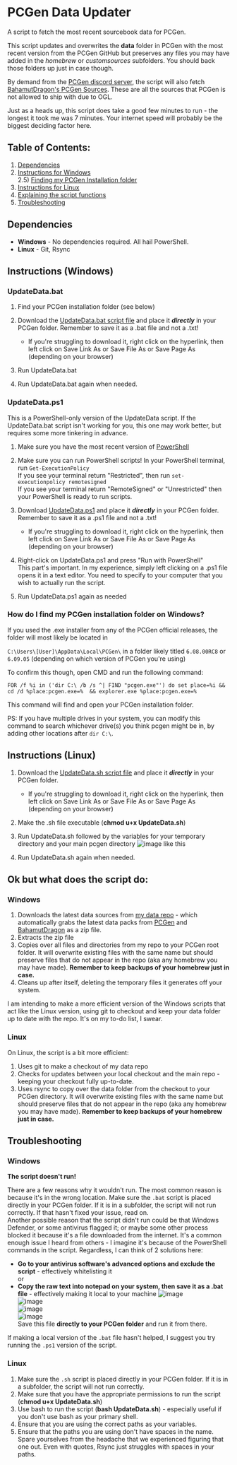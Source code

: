# PCGen Data Updater
A script to fetch the most recent sourcebook data for PCGen.

This script updates and overwrites the **data** folder in PCGen with the most recent version from the PCGen GitHub but preserves any files you may have added in the *homebrew* or *customsources* subfolders. You should back those folders up just in case though.

By demand from the [PCGen discord server](https://discord.gg/M7GH5BS), the script will also fetch [BahamutDragon's PCGen Sources](https://github.com/BahamutDragon/pcgen). These are all the sources that PCGen is not allowed to ship with due to OGL.

Just as a heads up, this script does take a good few minutes to run - the longest it took me was 7 minutes. Your internet speed will probably be the biggest deciding factor here.

## Table of Contents:
1) [Dependencies](https://github.com/BlyatBeauty/PCGen-Data-Updater#dependencies)
2) [Instructions for Windows](https://github.com/BlyatBeauty/PCGen-Data-Updater#instructions-windows)<br>
2.5) [Finding my PCGen Installation folder](https://github.com/BlyatBeauty/PCGen-Data-Updater#how-do-i-find-my-pcgen-installation-folder-on-windows)
3) [Instructions for Linux](https://github.com/BlyatBeauty/PCGen-Data-Updater#instructions-linux)
4) [Explaining the script functions](https://github.com/BlyatBeauty/PCGen-Data-Updater#ok-but-what-does-the-script-do)
5) [Troubleshooting](https://github.com/BlyatBeauty/PCGen-Data-Updater#troubleshooting)

## Dependencies
- **Windows** 
      - No dependencies required. All hail PowerShell.
- **Linux**
      - Git, Rsync
      
## Instructions (Windows)
### UpdateData.bat
1) Find your PCGen installation folder (see below)
2) Download the [UpdateData.bat script file](https://raw.githubusercontent.com/BlyatBeauty/PCGen-Data-Updater/main/UpdateData.bat) and place it ***directly*** in your PCGen folder. Remember to save it as a .bat file and not a .txt!

      - If you're struggling to download it, right click on the hyperlink, then left click on Save Link As or Save File As or Save Page As (depending on your browser)

3) Run UpdateData.bat
4) Run UpdateData.bat again when needed.

### UpdateData.ps1

This is a PowerShell-only version of the UpdateData script. If the UpdateData.bat script isn't working for you, this one may work better, but requires some more tinkering in advance.

1) Make sure you have the most recent version of [PowerShell](https://github.com/PowerShell/PowerShell/releases/)

2) Make sure you can run PowerShell scripts! 
      In your PowerShell terminal, run `Get-ExecutionPolicy`<br>
      If you see your terminal return "Restricted", then run `set-executionpolicy remotesigned`<br>
      If you see your terminal return "RemoteSigned" or "Unrestricted" then your PowerShell is ready to run scripts.

3) Download [UpdateData.ps1](https://raw.githubusercontent.com/BlyatBeauty/PCGen-Data-Updater/main/UpdateData.ps1) and place it ***directly*** in your PCGen folder. Remember to save it as a .ps1 file and not a .txt!


      - If you're struggling to download it, right click on the hyperlink, then left click on Save Link As or Save File As or Save Page As (depending on your browser)

4) Right-click on UpdateData.ps1 and press "Run with PowerShell"<br>
      This part's important. In my experience, simply left clicking on a .ps1 file opens it in a text editor. You need to specify to your computer that you wish to actually run the script.

5) Run UpdateData.ps1 again as needed

### How do I find my PCGen installation folder on Windows?
If you used the .exe installer from any of the PCGen official releases, the folder will most likely be located in

 `C:\Users\[User]\AppData\Local\PCGen\` in a folder likely titled `6.08.00RC8` or `6.09.05` (depending on which version of PCGen you're using)

To confirm this though, open CMD and run the following command:

`FOR /f %i in ('dir C:\ /b /s ^| FIND "pcgen.exe"') do set place=%i && cd /d %place:pcgen.exe=%  && explorer.exe %place:pcgen.exe=%`

This command will find and open your PCGen installation folder.

PS: If you have multiple drives in your system, you can modify this command to search whichever drive(s) you think pcgen might be in, by adding other locations after `dir C:\`.

## Instructions (Linux)
1) Download the [UpdateData.sh script file](https://raw.githubusercontent.com/BlyatBeauty/PCGen-Data-Updater/main/UpdateData.sh) and place it ***directly*** in your PCGen folder.

      - If you're struggling to download it, right click on the hyperlink, then left click on Save Link As or Save File As or Save Page As (depending on your browser)

2) Make the .sh file executable (**chmod u+x UpdateData.sh**)
3) Run UpdateData.sh followed by the variables for your temporary directory and your main pcgen directory 
![image](https://user-images.githubusercontent.com/66367898/178808020-3ddbef30-2647-4119-8ee0-03a5566b77b6.png) like this
4) Run UpdateData.sh again when needed.

## Ok but what does the script do:
### Windows
1) Downloads the latest data sources from [my data repo](https://github.com/BlyatBeauty/PCGen-Data) - which automatically grabs the latest data packs from [PCGen](https://github.com/PCGen/pcgen) and [BahamutDragon](https://github.com/BahamutDragon/pcgen) as a zip file.
2) Extracts the zip file
3) Copies over all files and directories from my repo to your PCGen root folder. It will overwrite existing files with the same name but should preserve files that do not appear in the repo (aka any homebrew you may have made). **Remember to keep backups of your homebrew just in case.**
4) Cleans up after itself, deleting the temporary files it generates off your system.

I am intending to make a more efficient version of the Windows scripts that act like the Linux version, using git to checkout and keep your data folder up to date with the repo. It's on my to-do list, I swear.

### Linux
On Linux, the script is a bit more efficient:
1) Uses git to make a checkout of my data repo 
2) Checks for updates between your local checkout and the main repo - keeping your checkout fully up-to-date.
3) Uses rsync to copy over the data folder from the checkout to your PCGen directory. It will overwrite existing files with the same name but should preserve files that do not appear in the repo (aka any homebrew you may have made). **Remember to keep backups of your homebrew just in case.**
      
## Troubleshooting

### Windows
**The script doesn't run!** 

There are a few reasons why it wouldn't run. The most common reason is because it's in the wrong location. Make sure the `.bat` script is placed directly in your PCGen folder. If it is in a subfolder, the script will not run correctly. If that hasn't fixed your issue, read on. <br>
Another possible reason that the script didn't run could be that Windows Defender, or some antivirus flagged it; or maybe some other process blocked it because it's a file downloaded from the internet. It's a common enough issue I heard from others - I imagine it's because of the PowerShell commands in the script. Regardless, I can think of 2 solutions here:

- **Go to your antivirus software's advanced options and exclude the script** - effectively whitelisting it<br>or<br> 
- **Copy the raw text into notepad on your system, then save it as a .bat file** - effectively making it local to your machine
![image](https://user-images.githubusercontent.com/66367898/204911417-86b80f9d-008b-40d2-88c0-961e2ba4d1d7.png)<br>
![image](https://user-images.githubusercontent.com/66367898/204911746-3714f262-cd0a-4d91-8c21-091af0ae11c2.png)<br>
![image](https://user-images.githubusercontent.com/66367898/204912219-6d0ec62f-e862-44f9-9e0b-a8fb011ab107.png)<br>
![image](https://user-images.githubusercontent.com/66367898/204912242-4bf8ac8c-490c-46c9-902d-7263df204356.png)<br>
Save this file **directly to your PCGen folder** and run it from there.

If making a local version of the `.bat` file hasn't helped, I suggest you try running the `.ps1` version of the script.

### Linux
1) Make sure the `.sh` script is placed directly in your PCGen folder. If it is in a subfolder, the script will not run correctly.
2) Make sure that you have the appropriate permissions to run the script (**chmod u+x UpdateData.sh**)
3) Use bash to run the script (**bash UpdateData.sh**) - especially useful if you don't use bash as your primary shell.
4) Ensure that you are using the correct paths as your variables.
5) Ensure that the paths you are using don't have spaces in the name. Spare yourselves from the headache that we experienced figuring that one out. Even with quotes, Rsync just struggles with spaces in your paths.
